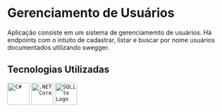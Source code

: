 # Gerenciamento de Usuários
Aplicação consiste em um sistema de gerenciamemto de usuários. Há endpoints com o intuito de cadastrar, listar e buscar por nome usuários documentados utilizando swegger.
## Tecnologias Utilizadas
<code><img width="50" src="https://raw.githubusercontent.com/marwin1991/profile-technology-icons/refs/heads/main/icons/c%23.png" alt="C#" title="C#"/></code>
<code><img width="50" src="https://raw.githubusercontent.com/marwin1991/profile-technology-icons/refs/heads/main/icons/_net_core.png" alt=".NET Core" title=".NET Core"/></code>
<code><img src="https://raw.githubusercontent.com/marwin1991/profile-technology-icons/refs/heads/main/icons/sqlite.png" alt="SQLite Logo" width="50"></code>
